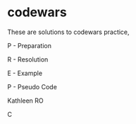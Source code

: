 # codewars

These are solutions to codewars practice, 

P - Preparation

R - Resolution

E - Example

P - Pseudo Code 

Kathleen RO
  
C

